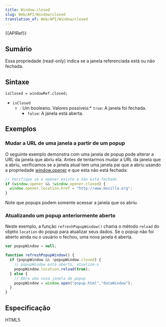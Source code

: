 ```yaml
---
title: Window.closed
slug: Web/API/Window/closed
translation_of: Web/API/Window/closed
---
```

{{APIRef}}

## Sumário

Essa propriedade (read-only) indica se a janela referenciada está ou não fechada.

## Sintaxe

    isClosed = windowRef.closed;

- `isClosed`
  - : Um booleano. Valores possíveis:\* `true`: A janela foi fechada.
    - `false`: A janela está aberta.

## Exemplos

### Mudar a URL de uma janela a partir de um popup

O seguinte exemplo demonstra com uma janela de popup pode alterar a URL da janela que abriu ela. Antes de tentarmos mudar a URL da janela que a abriu, verificamos se a janela atual tem uma janela pai que a abriu usando a propriedade [window.opener](/pt-BR/docs/DOM/window.opener) e que esta não está fechada:

```js
// Verifique se o opener existe e não está fechado
if (window.opener && !window.opener.closed) {
  window.opener.location.href = "http://www.mozilla.org";
}
```

Note que popups podem somente acessar a janela que os abriu.

### Atualizando um popup anteriormente aberto

Neste exemplo, a função `refreshPopupWindow()` chama o método `reload` do objeto `location` do popup para atualizar seus dados. Se o popup não foi aberto ainda ou o usuário o fechou, uma nova janela é aberta.

```js
var popupWindow = null;

function refreshPopupWindow() {
  if (popupWindow && !popupWindow.closed) {
    // popupWindow está aberto, atualize-o
    popupWindow.location.reload(true);
  } else {
    // Abra uma nova janela de popup
    popupWindow = window.open("popup.html","dataWindow");
  }
}
```

## Especificação

HTML5
